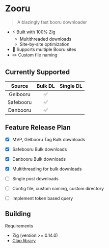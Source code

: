 # Zooru
> A blazingly fast booru downloader 

- :zap: Built with 100% Zig
     - Multithreaded downloads
     - Site-by-site optimization 
- :flags: Supports multiple Booru sites
- :pencil2: Custom file naming 

## Currently Supported
|   Source  |       Bulk DL      | Single DL |
|:---------:|:------------------:|:---------:|
| Gelbooru  | :white_check_mark: |           |
| Safebooru | :white_check_mark: |           |
| Danbooru  | :white_check_mark: |           |


## Feature Release Plan
- [x] MVP, Gelbooru Tag Bulk downloads
- [x] Safebooru Bulk downloads 
- [x] Danbooru Bulk downloads 
- [x] Multithreading for bulk downloads   
- [ ] Single post downloads
- [ ] Config file, custom naming, custom directory
- [ ] Implement token based query 


## Building 
Requirements
- Zig (version >= 0.14.0)
- [Clap library](https://github.com/Hejsil/zig-clap)

